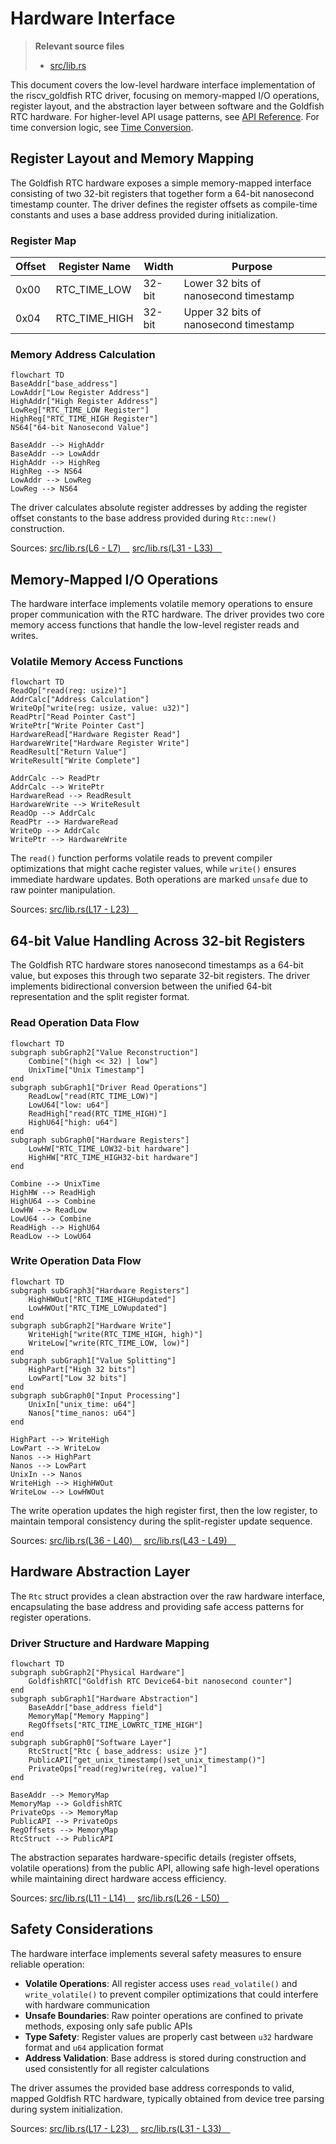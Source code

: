 # Hardware Interface

> **Relevant source files**
> * [src/lib.rs](https://github.com/arceos-org/riscv_goldfish/blob/61e0493d/src/lib.rs)

This document covers the low-level hardware interface implementation of the riscv_goldfish RTC driver, focusing on memory-mapped I/O operations, register layout, and the abstraction layer between software and the Goldfish RTC hardware. For higher-level API usage patterns, see [API Reference](/arceos-org/riscv_goldfish/2.1-api-reference). For time conversion logic, see [Time Conversion](/arceos-org/riscv_goldfish/2.3-time-conversion).

## Register Layout and Memory Mapping

The Goldfish RTC hardware exposes a simple memory-mapped interface consisting of two 32-bit registers that together form a 64-bit nanosecond timestamp counter. The driver defines the register offsets as compile-time constants and uses a base address provided during initialization.

### Register Map

|Offset|Register Name|Width|Purpose|
| --- | --- | --- | --- |
|0x00|RTC_TIME_LOW|32-bit|Lower 32 bits of nanosecond timestamp|
|0x04|RTC_TIME_HIGH|32-bit|Upper 32 bits of nanosecond timestamp|

### Memory Address Calculation

```mermaid
flowchart TD
BaseAddr["base_address"]
LowAddr["Low Register Address"]
HighAddr["High Register Address"]
LowReg["RTC_TIME_LOW Register"]
HighReg["RTC_TIME_HIGH Register"]
NS64["64-bit Nanosecond Value"]

BaseAddr --> HighAddr
BaseAddr --> LowAddr
HighAddr --> HighReg
HighReg --> NS64
LowAddr --> LowReg
LowReg --> NS64
```

The driver calculates absolute register addresses by adding the register offset constants to the base address provided during `Rtc::new()` construction.

Sources: [src/lib.rs(L6 - L7)&emsp;](https://github.com/arceos-org/riscv_goldfish/blob/61e0493d/src/lib.rs#L6-L7) [src/lib.rs(L31 - L33)&emsp;](https://github.com/arceos-org/riscv_goldfish/blob/61e0493d/src/lib.rs#L31-L33)

## Memory-Mapped I/O Operations

The hardware interface implements volatile memory operations to ensure proper communication with the RTC hardware. The driver provides two core memory access functions that handle the low-level register reads and writes.

### Volatile Memory Access Functions

```mermaid
flowchart TD
ReadOp["read(reg: usize)"]
AddrCalc["Address Calculation"]
WriteOp["write(reg: usize, value: u32)"]
ReadPtr["Read Pointer Cast"]
WritePtr["Write Pointer Cast"]
HardwareRead["Hardware Register Read"]
HardwareWrite["Hardware Register Write"]
ReadResult["Return Value"]
WriteResult["Write Complete"]

AddrCalc --> ReadPtr
AddrCalc --> WritePtr
HardwareRead --> ReadResult
HardwareWrite --> WriteResult
ReadOp --> AddrCalc
ReadPtr --> HardwareRead
WriteOp --> AddrCalc
WritePtr --> HardwareWrite
```

The `read()` function performs volatile reads to prevent compiler optimizations that might cache register values, while `write()` ensures immediate hardware updates. Both operations are marked `unsafe` due to raw pointer manipulation.

Sources: [src/lib.rs(L17 - L23)&emsp;](https://github.com/arceos-org/riscv_goldfish/blob/61e0493d/src/lib.rs#L17-L23)

## 64-bit Value Handling Across 32-bit Registers

The Goldfish RTC hardware stores nanosecond timestamps as a 64-bit value, but exposes this through two separate 32-bit registers. The driver implements bidirectional conversion between the unified 64-bit representation and the split register format.

### Read Operation Data Flow

```mermaid
flowchart TD
subgraph subGraph2["Value Reconstruction"]
    Combine["(high << 32) | low"]
    UnixTime["Unix Timestamp"]
end
subgraph subGraph1["Driver Read Operations"]
    ReadLow["read(RTC_TIME_LOW)"]
    LowU64["low: u64"]
    ReadHigh["read(RTC_TIME_HIGH)"]
    HighU64["high: u64"]
end
subgraph subGraph0["Hardware Registers"]
    LowHW["RTC_TIME_LOW32-bit hardware"]
    HighHW["RTC_TIME_HIGH32-bit hardware"]
end

Combine --> UnixTime
HighHW --> ReadHigh
HighU64 --> Combine
LowHW --> ReadLow
LowU64 --> Combine
ReadHigh --> HighU64
ReadLow --> LowU64
```

### Write Operation Data Flow

```mermaid
flowchart TD
subgraph subGraph3["Hardware Registers"]
    HighHWOut["RTC_TIME_HIGHupdated"]
    LowHWOut["RTC_TIME_LOWupdated"]
end
subgraph subGraph2["Hardware Write"]
    WriteHigh["write(RTC_TIME_HIGH, high)"]
    WriteLow["write(RTC_TIME_LOW, low)"]
end
subgraph subGraph1["Value Splitting"]
    HighPart["High 32 bits"]
    LowPart["Low 32 bits"]
end
subgraph subGraph0["Input Processing"]
    UnixIn["unix_time: u64"]
    Nanos["time_nanos: u64"]
end

HighPart --> WriteHigh
LowPart --> WriteLow
Nanos --> HighPart
Nanos --> LowPart
UnixIn --> Nanos
WriteHigh --> HighHWOut
WriteLow --> LowHWOut
```

The write operation updates the high register first, then the low register, to maintain temporal consistency during the split-register update sequence.

Sources: [src/lib.rs(L36 - L40)&emsp;](https://github.com/arceos-org/riscv_goldfish/blob/61e0493d/src/lib.rs#L36-L40) [src/lib.rs(L43 - L49)&emsp;](https://github.com/arceos-org/riscv_goldfish/blob/61e0493d/src/lib.rs#L43-L49)

## Hardware Abstraction Layer

The `Rtc` struct provides a clean abstraction over the raw hardware interface, encapsulating the base address and providing safe access patterns for register operations.

### Driver Structure and Hardware Mapping

```mermaid
flowchart TD
subgraph subGraph2["Physical Hardware"]
    GoldfishRTC["Goldfish RTC Device64-bit nanosecond counter"]
end
subgraph subGraph1["Hardware Abstraction"]
    BaseAddr["base_address field"]
    MemoryMap["Memory Mapping"]
    RegOffsets["RTC_TIME_LOWRTC_TIME_HIGH"]
end
subgraph subGraph0["Software Layer"]
    RtcStruct["Rtc { base_address: usize }"]
    PublicAPI["get_unix_timestamp()set_unix_timestamp()"]
    PrivateOps["read(reg)write(reg, value)"]
end

BaseAddr --> MemoryMap
MemoryMap --> GoldfishRTC
PrivateOps --> MemoryMap
PublicAPI --> PrivateOps
RegOffsets --> MemoryMap
RtcStruct --> PublicAPI
```

The abstraction separates hardware-specific details (register offsets, volatile operations) from the public API, allowing safe high-level operations while maintaining direct hardware access efficiency.

Sources: [src/lib.rs(L11 - L14)&emsp;](https://github.com/arceos-org/riscv_goldfish/blob/61e0493d/src/lib.rs#L11-L14) [src/lib.rs(L26 - L50)&emsp;](https://github.com/arceos-org/riscv_goldfish/blob/61e0493d/src/lib.rs#L26-L50)

## Safety Considerations

The hardware interface implements several safety measures to ensure reliable operation:

* **Volatile Operations**: All register access uses `read_volatile()` and `write_volatile()` to prevent compiler optimizations that could interfere with hardware communication
* **Unsafe Boundaries**: Raw pointer operations are confined to private methods, exposing only safe public APIs
* **Type Safety**: Register values are properly cast between `u32` hardware format and `u64` application format
* **Address Validation**: Base address is stored during construction and used consistently for all register calculations

The driver assumes the provided base address corresponds to valid, mapped Goldfish RTC hardware, typically obtained from device tree parsing during system initialization.

Sources: [src/lib.rs(L17 - L23)&emsp;](https://github.com/arceos-org/riscv_goldfish/blob/61e0493d/src/lib.rs#L17-L23) [src/lib.rs(L31 - L33)&emsp;](https://github.com/arceos-org/riscv_goldfish/blob/61e0493d/src/lib.rs#L31-L33)